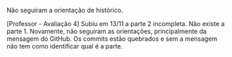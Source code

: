 Não seguiram a orientação de histórico.

[Professor - Avaliação 4] Subiu em 13/11 a parte 2 incompleta. Não existe a parte 1. Novamente, não seguiram as orientações, principalmente da mensagem do GitHub. Os commits estão quebrados e sem a mensagem não tem como identificar qual é a parte.
